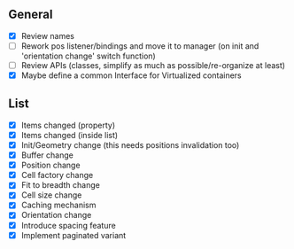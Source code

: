 ## General

- [x] Review names
- [ ] Rework pos listener/bindings and move it to manager (on init and 'orientation change' switch function)
- [ ] Review APIs (classes, simplify as much as possible/re-organize at least)
- [x] Maybe define a common Interface for Virtualized containers

## List

- [x] Items changed (property)
- [x] Items changed (inside list)
- [x] Init/Geometry change (this needs positions invalidation too)
- [x] Buffer change
- [x] Position change
- [x] Cell factory change
- [x] Fit to breadth change
- [x] Cell size change
- [x] Caching mechanism
- [x] Orientation change
- [x] Introduce spacing feature
- [x] Implement paginated variant
